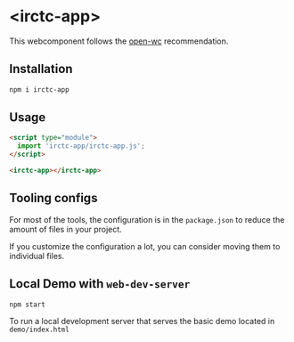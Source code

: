 # \<irctc-app>

This webcomponent follows the [open-wc](https://github.com/open-wc/open-wc) recommendation.

## Installation
```bash
npm i irctc-app
```

## Usage
```html
<script type="module">
  import 'irctc-app/irctc-app.js';
</script>

<irctc-app></irctc-app>
```



## Tooling configs

For most of the tools, the configuration is in the `package.json` to reduce the amount of files in your project.

If you customize the configuration a lot, you can consider moving them to individual files.

## Local Demo with `web-dev-server`
```bash
npm start
```
To run a local development server that serves the basic demo located in `demo/index.html`
